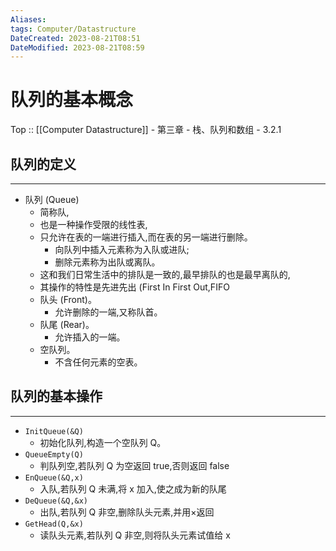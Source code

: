 ```yaml
---
Aliases: 
tags: Computer/Datastructure 
DateCreated: 2023-08-21T08:51
DateModified: 2023-08-21T08:59
---
```

# 队列的基本概念

Top :: [[Computer Datastructure]] - 第三章 - 栈、队列和数组 - 3.2.1

## 队列的定义
---
- 队列 (Queue)
	- 简称队,
	- 也是一种操作受限的线性表,
	- 只允许在表的一端进行插入,而在表的另一端进行删除。
		- 向队列中插入元素称为入队或进队;
		- 删除元素称为出队或离队。
	- 这和我们日常生活中的排队是一致的,最早排队的也是最早离队的,
	- 其操作的特性是先进先出 (First In First Out,FIFO
	 - 队头 (Front)。
		 - 允许删除的一端,又称队首。
	- 队尾 (Rear)。
		- 允许插入的一端。
	- 空队列。
		- 不含任何元素的空表。

## 队列的基本操作
---
- `InitQueue(&Q)`
	- 初始化队列,构造一个空队列 Q。
- `QueueEmpty(Q)`
	- 判队列空,若队列 Q 为空返回 true,否则返回 false
- `EnQueue(&Q,x)`
	- 入队,若队列 Q 未满,将 x 加入,使之成为新的队尾
- `DeQueue(&Q,&x)`
	- 出队,若队列 Q 非空,删除队头元素,并用×返回
- `GetHead(Q,&x)`
	- 读队头元素,若队列 Q 非空,则将队头元素试值给 x
